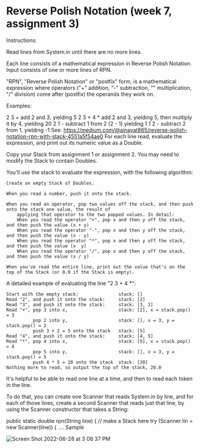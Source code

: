 # **Reverse Polish Notation (week 7, assignment 3)**

Instructions:

Read lines from System.in until there are no more lines.

Each line consists of a mathematical expression in Reverse Polish Notation. Input consists of one or more lines of RPN.

"RPN", "Reverse Polish Notation" or "postfix" form, is a mathematical expression where operators ("+" addition, "-" subtraction, "" multiplication, "/" division) come after (postfix) the operands they work on.

Examples:

2 3 +               add 2 and 3, yielding 5
2 3 + 4 *           add 2 and 3, yielding 5, then multiply it by 4, yielding 20
2 1 -               subtract 1 from 2 (2 - 1) yielding 1
1 2 -               subtract 2 from 1, yielding -1
See: https://medium.com/@ainayat865/reverse-polish-notation-rpn-with-stack-4551a5f54ae0
For each line read, evaluate the expression, and print out its numeric value as a Double.

Copy your Stack from assignment 1 or assignment 2. You may need to modify the Stack to contain Doubles.

You'll use the stack to evaluate the expression, with the following algorithm:

    Create an empty Stack of Doubles.

    When you read a number, push it onto the stack.

    When you read an operator, pop two values off the stack, and then push onto the stack one value, the result of
        applying that operator to the two popped values. In detail:
        When you read the operator "+", pop x and then y off the stack, and then push the value (x + y)
        When you read the operator "-", pop x and then y off the stack, and then push the value (x - y)
        When you read the operator "*", pop x and then y off the stack, and then push the value (x  y)
        When you read the operator "/", pop x and then y off the stack, and then push the value (x / y)

    When you've read the entire line, print out the value that's on the top of the Stack (or 0.0 if the Stack is empty).
A detailed example of evaluating the line "2 3 + 4 *":

    Start with the empty stack:               stack: []
    Read "2", and push it onto the stack:     stack: [2]
    Read "3", and push it onto the stack:     stack: [3, 2]
    Read "+", pop 3 into x,                   stack: [2], x = stack.pop() = 3
              pop 2 into y,                   stack: [], x = 3, y = stack.pop() = 2
              push 3 + 2 = 5 onto the stack   stack: [5]
    Read "4", and push it onto the stack:     stack: [4, 5]
    Read "*", pop 4 into x,                   stack: [5], x = stack.pop() = 4
              pop 5 into y,                   stack: [], x = 3, y = stack.pop() = 5
              push 4 * 5 = 20 onto the stack  stack: [20]
    Nothing more to read, so output the top of the stack, 20.0
It's helpful to be able to read one line at a time, and then to read each token in the line.

To do that, you can create one Scanner that reads System.in by line, and for each of those lines, create a second Scanner that reads just that line, by using the Scanner constructor that takes a String:

public static double rpn(String line) {
// make a Stack here
try (Scanner lin = new Scanner(line)) { ....
Sample

![Screen Shot 2022-06-28 at 3 08 37 PM](https://user-images.githubusercontent.com/105678095/176264059-5d3d5ec9-dd24-4845-8e55-c01b5d5447f4.png)

